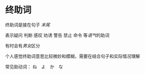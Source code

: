 # 终助词

终助词是接在句子 *末尾*

表示疑问 判断 感叹 劝诱 警告 禁止 命令 等*语气*的助词

有时会有*男女*区分

个人感觉终助词意思比较微妙和模糊，需要在结合句子和实际情况理解

常见助动词：
ね　よ　か　な
